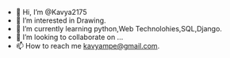 - 👋 Hi, I’m @Kavya2175
- 👀 I’m interested in Drawing.
- 🌱 I’m currently learning python,Web Technolohies,SQL,Django.
- 💞️ I’m looking to collaborate on ...
- 📫 How to reach me kavyampe@gmail.com.


<!---
Kavya2175/Kavya2175 is a ✨ special ✨ repository because its `README.md` (this file) appears on your GitHub profile.
You can click the Preview link to take a look at your changes.
--->
